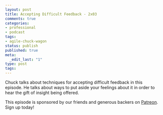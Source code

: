 ```yaml
---
layout: post
title: Accepting Difficult Feedback - 2x03
comments: true
categories:
- professional
- podcast
tags:
- agile-chuck-wagon
status: publish
published: true
meta:
  _edit_last: "1"
type: post
tags:
---
```

<p>Chuck talks about techniques for accepting difficult feedback in this episode. He talks about ways to put aside your feelings about it in order to hear the gift of insight being offered.</p>
<p>This episode is sponsored by our friends and generous backers on <a href="https://www.patreon.com/agilechuckwagon">Patreon</a>. Sign up today!</p>